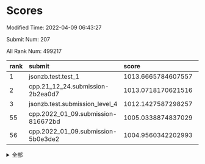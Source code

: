 # Scores

Modified Time: 2022-04-09 06:43:27

Submit Num: 207

All Rank Num: 499217

| rank |               submit               |       score        |       sigma        | pk_num |
| :--- | :--------------------------------- | :----------------- | :----------------- | :----- |
| 1    | jsonzb.test.test_1                 | 1013.6665784607557 | 0.8314187534647027 | 9650   |
| 2    | cpp.21_12_24.submission-2b2ea0d7   | 1013.0718170621516 | 0.7939832531261307 | 9650   |
| 3    | jsonzb.test.submission_level_4     | 1012.1427587298257 | 0.806848291615436  | 9648   |
| 55   | cpp.2022_01_09.submission-816672bd | 1005.0338874837029 | 0.7200381403892419 | 9646   |
| 56   | cpp.2022_01_09.submission-5b0e3de2 | 1004.9560342202993 | 0.7257774911571515 | 9642   |


<details>
<summary>全部</summary>

| rank |                 submit                 |       score        |       sigma        | pk_num |
| :--- | :------------------------------------- | :----------------- | :----------------- | :----- |
| 1    | jsonzb.test.test_1                     | 1013.6665784607557 | 0.8314187534647027 | 9650   |
| 2    | cpp.21_12_24.submission-2b2ea0d7       | 1013.0718170621516 | 0.7939832531261307 | 9650   |
| 3    | jsonzb.test.submission_level_4         | 1012.1427587298257 | 0.806848291615436  | 9648   |
| 4    | gobigger.level_3.submission_level_3_26 | 1011.73264857562   | 0.7502666109280781 | 9650   |
| 5    | gobigger.level_3.submission_level_3_41 | 1011.6055151567635 | 0.787461064450142  | 9648   |
| 6    | gobigger.level_3.submission_level_3_46 | 1011.5356199540189 | 0.7719491212269329 | 9647   |
| 7    | gobigger.level_3.submission_level_3_29 | 1011.3082583668729 | 0.7524343723391166 | 9649   |
| 8    | gobigger.level_3.submission_level_3_27 | 1011.2982397667175 | 0.7654095673285527 | 9645   |
| 9    | gobigger.level_3.submission_level_3_37 | 1011.2795952011677 | 0.7970426423232272 | 9647   |
| 10   | gobigger.level_3.submission_level_3_40 | 1011.0652430240538 | 0.7579200438067824 | 9644   |
| 11   | gobigger.level_3.submission_level_3_30 | 1010.9052419036318 | 0.7664051219945838 | 9650   |
| 12   | gobigger.level_3.submission_level_3_25 | 1010.7641008767022 | 0.7719259884281091 | 9649   |
| 13   | gobigger.level_3.submission_level_3_8  | 1010.7459962980372 | 0.7486369026019192 | 9647   |
| 14   | gobigger.level_3.submission_level_3_44 | 1010.6660795750247 | 0.768246468327242  | 9648   |
| 15   | gobigger.level_3.submission_level_3_38 | 1010.6284315951013 | 0.7621838594453691 | 9645   |
| 16   | gobigger.level_3.submission_level_3_10 | 1010.544307644758  | 0.7666747846728565 | 9648   |
| 17   | gobigger.level_3.submission_level_3_45 | 1010.5383495508163 | 0.7343391237279673 | 9647   |
| 18   | gobigger.level_3.submission_level_3_36 | 1010.3214860931583 | 0.7675378193140765 | 9648   |
| 19   | gobigger.level_3.submission_level_3_2  | 1010.2247487969345 | 0.7636847495772219 | 9640   |
| 20   | gobigger.level_3.submission_level_3_49 | 1010.2120365009652 | 0.7563389981401374 | 9647   |
| 21   | gobigger.level_3.submission_level_3_23 | 1010.1597242918482 | 0.7477455436185938 | 9646   |
| 22   | gobigger.level_3.submission_level_3_12 | 1010.1176876074142 | 0.7808461538869245 | 9649   |
| 23   | gobigger.level_3.submission_level_3_21 | 1010.1105770148852 | 0.7395316621496896 | 9640   |
| 24   | gobigger.level_3.submission_level_3_7  | 1010.0288948120457 | 0.7567158227369994 | 9643   |
| 25   | gobigger.level_3.submission_level_3_22 | 1010.0186566625789 | 0.7626773637826749 | 9643   |
| 26   | gobigger.level_3.submission_level_3_16 | 1009.9055368347488 | 0.7740138891298354 | 9647   |
| 27   | gobigger.level_3.submission_level_3_15 | 1009.8492300799735 | 0.7798134706870665 | 9644   |
| 28   | gobigger.level_3.submission_level_3_13 | 1009.8253153517029 | 0.7527557053751659 | 9651   |
| 29   | gobigger.level_3.submission_level_3_34 | 1009.8054412498209 | 0.7578069706364718 | 9650   |
| 30   | gobigger.level_3.submission_level_3_47 | 1009.7934171004982 | 0.752450017723853  | 9652   |
| 31   | gobigger.level_3.submission_level_3_3  | 1009.7720669950506 | 0.7602473128061212 | 9648   |
| 32   | gobigger.level_3.submission_level_3_35 | 1009.7270918242767 | 0.7403874547574094 | 9645   |
| 33   | gobigger.level_3.submission_level_3_28 | 1009.700644510791  | 0.7580340899308632 | 9648   |
| 34   | gobigger.level_3.submission_level_3_33 | 1009.6970935107347 | 0.7534945176379618 | 9642   |
| 35   | gobigger.level_3.submission_level_3_1  | 1009.6695093269822 | 0.7782907845336274 | 9640   |
| 36   | gobigger.level_3.submission_level_3_17 | 1009.6428563850957 | 0.7429935201146678 | 9649   |
| 37   | gobigger.level_3.submission_level_3_19 | 1009.5984283588976 | 0.7488526742184559 | 9654   |
| 38   | gobigger.level_3.submission_level_3_4  | 1009.2597852533612 | 0.7473205335022547 | 9646   |
| 39   | gobigger.level_3.submission_level_3_48 | 1009.2498392449182 | 0.7382233487095129 | 9649   |
| 40   | gobigger.level_3.submission_level_3_43 | 1009.0298698286202 | 0.7413476494558205 | 9647   |
| 41   | gobigger.level_3.submission_level_3_14 | 1009.0276599301949 | 0.742747235280745  | 9645   |
| 42   | gobigger.level_3.submission_level_3_31 | 1009.0267366974462 | 0.7616398439087047 | 9649   |
| 43   | gobigger.level_3.submission_level_3_18 | 1009.0067079978907 | 0.7445703347415059 | 9645   |
| 44   | gobigger.level_3.submission_level_3_20 | 1008.9421236462686 | 0.7223388952307258 | 9645   |
| 45   | gobigger.level_3.submission_level_3_42 | 1008.9076831124252 | 0.7407274276759171 | 9651   |
| 46   | gobigger.level_3.submission_level_3_24 | 1008.868323213803  | 0.7430681064530763 | 9648   |
| 47   | gobigger.level_3.submission_level_3_39 | 1008.8414081111358 | 0.7454382353822449 | 9649   |
| 48   | gobigger.level_3.submission_level_3_32 | 1008.8205591865546 | 0.7495387796749077 | 9644   |
| 49   | gobigger.level_3.submission_level_3_6  | 1008.7471989915848 | 0.7355741746183356 | 9650   |
| 50   | gobigger.level_3.submission_level_3_9  | 1008.7172855435244 | 0.7316057161234575 | 9650   |
| 51   | gobigger.level_3.submission_level_3_0  | 1008.6833050896325 | 0.7343843923002468 | 9653   |
| 52   | gobigger.level_3.submission_level_3_5  | 1008.6601721051532 | 0.7666120738844128 | 9650   |
| 53   | gobigger.level_3.submission_level_3_11 | 1008.5157365415765 | 0.7423740181215819 | 9646   |
| 54   | gobigger.level_1.submission_level_1_23 | 1005.1216051950544 | 0.7277717878445891 | 9646   |
| 55   | cpp.2022_01_09.submission-816672bd     | 1005.0338874837029 | 0.7200381403892419 | 9646   |
| 56   | cpp.2022_01_09.submission-5b0e3de2     | 1004.9560342202993 | 0.7257774911571515 | 9642   |
| 57   | gobigger.level_1.submission_level_1_2  | 1004.5439097787943 | 0.716472437720707  | 9641   |
| 58   | gobigger.level_1.submission_level_1_33 | 1004.476909616568  | 0.7111223387272739 | 9650   |
| 59   | gobigger.level_1.submission_level_1_20 | 1004.3322615842612 | 0.7052675333617442 | 9648   |
| 60   | gobigger.level_1.submission_level_1_35 | 1004.1954363425691 | 0.7219410347663718 | 9648   |
| 61   | gobigger.level_1.submission_level_1_4  | 1004.1391608105947 | 0.7138320960341827 | 9645   |
| 62   | gobigger.level_1.submission_level_1_0  | 1004.0700631700005 | 0.7127361678028731 | 9649   |
| 63   | gobigger.level_1.submission_level_1_38 | 1004.0284558896406 | 0.7071161458926684 | 9647   |
| 64   | gobigger.level_1.submission_level_1_17 | 1004.0003060067419 | 0.7157450646739152 | 9645   |
| 65   | gobigger.level_1.submission_level_1_37 | 1003.9442980535947 | 0.7184187776700928 | 9649   |
| 66   | gobigger.level_1.submission_level_1_36 | 1003.9165564428579 | 0.7096523330754684 | 9647   |
| 67   | gobigger.level_1.submission_level_1_7  | 1003.83846787284   | 0.7148910622547701 | 9650   |
| 68   | gobigger.level_1.submission_level_1_26 | 1003.7562474029777 | 0.7136601625808846 | 9644   |
| 69   | gobigger.level_1.submission_level_1_49 | 1003.75216650912   | 0.7122612093550146 | 9642   |
| 70   | gobigger.level_1.submission_level_1_11 | 1003.7090617313395 | 0.7132477753618299 | 9646   |
| 71   | gobigger.level_1.submission_level_1_46 | 1003.6845699766612 | 0.7095477583435492 | 9643   |
| 72   | gobigger.level_1.submission_level_1_8  | 1003.6369544972958 | 0.7125918720251452 | 9644   |
| 73   | gobigger.level_1.submission_level_1_27 | 1003.5995824691835 | 0.7250006660035382 | 9645   |
| 74   | gobigger.level_1.submission_level_1_19 | 1003.5574774399257 | 0.7131722539535541 | 9647   |
| 75   | gobigger.level_1.submission_level_1_25 | 1003.4612467171805 | 0.7042871231208634 | 9649   |
| 76   | gobigger.level_1.submission_level_1_31 | 1003.4580188466268 | 0.720454011473478  | 9646   |
| 77   | gobigger.level_1.submission_level_1_47 | 1003.4469576751485 | 0.7116307854021268 | 9645   |
| 78   | gobigger.level_1.submission_level_1_10 | 1003.4255738271386 | 0.7170588034388305 | 9649   |
| 79   | gobigger.level_1.submission_level_1_41 | 1003.3891030727827 | 0.7120345153923482 | 9647   |
| 80   | gobigger.level_1.submission_level_1_9  | 1003.3728342909031 | 0.71558592151125   | 9640   |
| 81   | gobigger.level_1.submission_level_1_34 | 1003.3464765496321 | 0.7003210802597444 | 9647   |
| 82   | gobigger.level_1.submission_level_1_40 | 1003.2220733819396 | 0.7120646772347436 | 9645   |
| 83   | gobigger.level_1.submission_level_1_30 | 1003.218577626539  | 0.7116314211101502 | 9644   |
| 84   | gobigger.level_1.submission_level_1_16 | 1003.2121792100015 | 0.7182965715290369 | 9643   |
| 85   | gobigger.level_1.submission_level_1_5  | 1003.1597415659579 | 0.7037474827309566 | 9651   |
| 86   | gobigger.level_1.submission_level_1_43 | 1003.0311389507398 | 0.7041249939325399 | 9650   |
| 87   | gobigger.level_1.submission_level_1_48 | 1002.9797654774802 | 0.7078166183124155 | 9647   |
| 88   | gobigger.level_1.submission_level_1_1  | 1002.9535527724937 | 0.715267217385392  | 9649   |
| 89   | gobigger.level_1.submission_level_1_21 | 1002.9157758863709 | 0.7142472218602758 | 9651   |
| 90   | gobigger.level_1.submission_level_1_45 | 1002.9108041846548 | 0.7174610283130526 | 9648   |
| 91   | gobigger.level_1.submission_level_1_32 | 1002.9106307480703 | 0.7145847217373906 | 9644   |
| 92   | gobigger.level_1.submission_level_1_3  | 1002.9098520014908 | 0.7098184287805774 | 9645   |
| 93   | gobigger.level_1.submission_level_1_6  | 1002.8296325291922 | 0.7124653426627346 | 9650   |
| 94   | gobigger.level_1.submission_level_1_42 | 1002.7913627671566 | 0.7124505693139571 | 9649   |
| 95   | gobigger.level_1.submission_level_1_18 | 1002.7402236678149 | 0.7241581981329144 | 9650   |
| 96   | gobigger.level_1.submission_level_1_24 | 1002.6653330211528 | 0.7058108805659439 | 9651   |
| 97   | gobigger.level_1.submission_level_1_22 | 1002.6629389466045 | 0.718393743665711  | 9649   |
| 98   | gobigger.level_1.submission_level_1_13 | 1002.6193805953374 | 0.7066339532176922 | 9644   |
| 99   | gobigger.level_1.submission_level_1_28 | 1002.588294575342  | 0.7095500864393478 | 9647   |
| 100  | gobigger.level_1.submission_level_1_12 | 1002.4383635932529 | 0.7088597238456756 | 9649   |
| 101  | gobigger.level_1.submission_level_1_29 | 1002.2444691550157 | 0.7269566818377823 | 9649   |
| 102  | gobigger.level_1.submission_level_1_15 | 1002.135016572814  | 0.7146504110365357 | 9648   |
| 103  | gobigger.level_1.submission_level_1_14 | 1001.8808112126883 | 0.7045687418494806 | 9650   |
| 104  | gobigger.level_1.submission_level_1_44 | 1001.4348990393146 | 0.7053639617367701 | 9645   |
| 105  | gobigger.level_1.submission_level_1_39 | 1001.3580197264125 | 0.7154542066926471 | 9653   |
| 106  | gobigger.random.submission_random_23   | 997.4298192094789  | 0.6979989023542661 | 9646   |
| 107  | gobigger.random.submission_random_39   | 997.39243595081    | 0.7179911362091325 | 9650   |
| 108  | gobigger.random.submission_random_8    | 997.2873036159679  | 0.703888169330486  | 9644   |
| 109  | gobigger.random.submission_random_9    | 996.9539548940321  | 0.727267906323076  | 9642   |
| 110  | gobigger.random.submission_random_35   | 996.93220312581    | 0.7178104159408257 | 9647   |
| 111  | gobigger.random.submission_random_34   | 996.8895728438066  | 0.7084347417814163 | 9643   |
| 112  | gobigger.random.submission_random_47   | 996.8853633841536  | 0.710735045434857  | 9639   |
| 113  | gobigger.random.submission_random_17   | 996.8507993629598  | 0.7076074824311145 | 9643   |
| 114  | gobigger.random.submission_random_25   | 996.8468585132673  | 0.706221813601964  | 9645   |
| 115  | gobigger.random.submission_random_20   | 996.805503916072   | 0.7117391543008468 | 9646   |
| 116  | gobigger.random.submission_random_49   | 996.797104773984   | 0.7051012198514868 | 9645   |
| 117  | gobigger.random.submission_random_43   | 996.7327717329547  | 0.7046850111263356 | 9645   |
| 118  | gobigger.random.submission_random_26   | 996.6932854430783  | 0.7024708431036721 | 9650   |
| 119  | gobigger.random.submission_random_4    | 996.6792620431664  | 0.7168398394637355 | 9644   |
| 120  | gobigger.random.submission_random_22   | 996.6293107056532  | 0.7174316522332567 | 9646   |
| 121  | gobigger.random.submission_random_30   | 996.53167482668    | 0.7057217879065448 | 9647   |
| 122  | gobigger.random.submission_random_13   | 996.50649287445    | 0.7108725918693247 | 9647   |
| 123  | gobigger.random.submission_random_29   | 996.4763255961936  | 0.7076960852793609 | 9641   |
| 124  | gobigger.random.submission_random_36   | 996.4458617910037  | 0.7077870084404548 | 9649   |
| 125  | gobigger.random.submission_random_42   | 996.3323783456219  | 0.7270388191066575 | 9651   |
| 126  | gobigger.random.submission_random_46   | 996.3277804238093  | 0.7014886140992027 | 9650   |
| 127  | gobigger.random.submission_random_1    | 996.3102787997663  | 0.7132813349389777 | 9648   |
| 128  | gobigger.random.submission_random_37   | 996.2979787646029  | 0.7149951833793262 | 9648   |
| 129  | gobigger.random.submission_random_24   | 996.1506121314844  | 0.7284872001966227 | 9649   |
| 130  | gobigger.random.submission_random_15   | 996.1484551827655  | 0.7173084079770459 | 9645   |
| 131  | gobigger.random.submission_random_11   | 996.1480279336097  | 0.7048057243070747 | 9644   |
| 132  | gobigger.random.submission_random_7    | 996.1001782891624  | 0.7198508961479052 | 9650   |
| 133  | gobigger.random.submission_random_44   | 996.0649507520792  | 0.7057728166484312 | 9646   |
| 134  | gobigger.random.submission_random_19   | 996.0646911099205  | 0.6956951668023903 | 9642   |
| 135  | gobigger.random.submission_random_18   | 996.0351181718308  | 0.7118931041936157 | 9649   |
| 136  | gobigger.random.submission_random_27   | 995.9874568131715  | 0.70473706605653   | 9645   |
| 137  | gobigger.random.submission_random_14   | 995.9855649406823  | 0.6941663348667823 | 9647   |
| 138  | gobigger.random.submission_random_2    | 995.928022407819   | 0.7108878223437471 | 9644   |
| 139  | gobigger.random.submission_random_5    | 995.8933740277396  | 0.7076050363397453 | 9648   |
| 140  | gobigger.random.submission_random_6    | 995.8837345562325  | 0.712247189959246  | 9649   |
| 141  | gobigger.random.submission_random_32   | 995.8822046182398  | 0.7231989960208813 | 9653   |
| 142  | gobigger.random.submission_random_48   | 995.8762190782991  | 0.7205683108924169 | 9644   |
| 143  | gobigger.random.submission_random_33   | 995.7995291468734  | 0.7182682399854221 | 9643   |
| 144  | gobigger.random.submission_random_41   | 995.7937904372093  | 0.701676452375726  | 9645   |
| 145  | gobigger.random.submission_random_3    | 995.7433606815811  | 0.7164406897174858 | 9647   |
| 146  | gobigger.random.submission_random_31   | 995.720826198481   | 0.7250175257745678 | 9649   |
| 147  | gobigger.random.submission_random_10   | 995.6850678402701  | 0.7082622551382768 | 9642   |
| 148  | gobigger.random.submission_random_0    | 995.5392647729237  | 0.7073885868571954 | 9651   |
| 149  | gobigger.random.submission_random_28   | 995.4167110343966  | 0.7090343140118419 | 9645   |
| 150  | gobigger.random.submission_random_45   | 995.3474000580698  | 0.7196747385377847 | 9647   |
| 151  | gobigger.random.submission_random_16   | 995.2099718747689  | 0.7077561435423606 | 9653   |
| 152  | gobigger.random.submission_random_40   | 994.8847055485088  | 0.7175737607261731 | 9649   |
| 153  | gobigger.random.submission_random_38   | 994.8798015925494  | 0.7105773562640386 | 9643   |
| 154  | gobigger.random.submission_random_21   | 994.832121103116   | 0.7234423789986685 | 9643   |
| 155  | gobigger.random.submission_random_12   | 994.284549679664   | 0.7169763635857093 | 9650   |
| 156  | gobigger.level_2.submission_level_2_18 | 993.9512915420324  | 0.7218831795885366 | 9648   |
| 157  | gobigger.level_2.submission_level_2_19 | 993.877896658558   | 0.7463625064385342 | 9647   |
| 158  | gobigger.level_2.submission_level_2_16 | 993.8472920578296  | 0.7299981138907107 | 9643   |
| 159  | gobigger.level_2.submission_level_2_4  | 993.7645792231102  | 0.7372909974142335 | 9650   |
| 160  | gobigger.level_2.submission_level_2_20 | 993.717467211059   | 0.7380365475973362 | 9650   |
| 161  | gobigger.level_2.submission_level_2_3  | 993.4304854509926  | 0.7434338509049226 | 9645   |
| 162  | gobigger.level_2.submission_level_2_48 | 993.2885160544635  | 0.7483520856047543 | 9651   |
| 163  | gobigger.level_2.submission_level_2_22 | 993.0491319658316  | 0.73578235987655   | 9646   |
| 164  | gobigger.level_2.submission_level_2_42 | 993.0183259412119  | 0.7228109036184956 | 9649   |
| 165  | gobigger.level_2.submission_level_2_1  | 992.96227662039    | 0.7435249289728698 | 9648   |
| 166  | gobigger.level_2.submission_level_2_44 | 992.9118413683534  | 0.7268552302446976 | 9648   |
| 167  | gobigger.level_2.submission_level_2_8  | 992.9062875252366  | 0.7465845324364813 | 9645   |
| 168  | gobigger.level_2.submission_level_2_34 | 992.830091634602   | 0.7287700341927762 | 9650   |
| 169  | gobigger.level_2.submission_level_2_7  | 992.7398746575725  | 0.7481905200592854 | 9646   |
| 170  | gobigger.level_2.submission_level_2_6  | 992.6747993707835  | 0.7486914909633262 | 9648   |
| 171  | gobigger.level_2.submission_level_2_41 | 992.673221965092   | 0.7571275941722243 | 9646   |
| 172  | gobigger.level_2.submission_level_2_24 | 992.6612802273711  | 0.7351569380681601 | 9641   |
| 173  | gobigger.level_2.submission_level_2_32 | 992.6047671257106  | 0.7382050748292248 | 9642   |
| 174  | gobigger.level_2.submission_level_2_5  | 992.5878667962836  | 0.740145908688508  | 9648   |
| 175  | gobigger.level_2.submission_level_2_47 | 992.558639528489   | 0.7327069494311209 | 9647   |
| 176  | gobigger.level_2.submission_level_2_31 | 992.5358997828649  | 0.7348203267184406 | 9648   |
| 177  | gobigger.level_2.submission_level_2_12 | 992.4706180129812  | 0.7389324554751594 | 9648   |
| 178  | gobigger.level_2.submission_level_2_25 | 992.4205288176249  | 0.7253374200510233 | 9650   |
| 179  | gobigger.level_2.submission_level_2_27 | 992.3562248654282  | 0.746856603469108  | 9640   |
| 180  | gobigger.level_2.submission_level_2_9  | 992.2276466512178  | 0.737969424654076  | 9643   |
| 181  | gobigger.level_2.submission_level_2_17 | 992.1983917985815  | 0.7471181807371098 | 9638   |
| 182  | gobigger.level_2.submission_level_2_45 | 992.1071860654796  | 0.7411369976289998 | 9651   |
| 183  | gobigger.level_2.submission_level_2_33 | 992.0143403196738  | 0.7498120074232223 | 9649   |
| 184  | gobigger.level_2.submission_level_2_36 | 991.8194391189433  | 0.7617800658582501 | 9643   |
| 185  | gobigger.level_2.submission_level_2_0  | 991.8129089430755  | 0.7582910908011714 | 9640   |
| 186  | gobigger.level_2.submission_level_2_23 | 991.8095392262042  | 0.7604765340483051 | 9641   |
| 187  | gobigger.level_2.submission_level_2_29 | 991.7072173635422  | 0.7445311891061593 | 9648   |
| 188  | gobigger.level_2.submission_level_2_49 | 991.4850277146851  | 0.7416789702906923 | 9645   |
| 189  | gobigger.level_2.submission_level_2_10 | 991.4768466273904  | 0.7551939190243063 | 9647   |
| 190  | gobigger.level_2.submission_level_2_46 | 991.4605636203464  | 0.7466424102885606 | 9650   |
| 191  | gobigger.level_2.submission_level_2_13 | 991.4384685160096  | 0.7287545173555219 | 9642   |
| 192  | gobigger.level_2.submission_level_2_39 | 991.4305488108845  | 0.7462579702421809 | 9650   |
| 193  | gobigger.level_2.submission_level_2_40 | 991.4258635724807  | 0.7577589105362175 | 9647   |
| 194  | gobigger.level_2.submission_level_2_21 | 991.3161553286501  | 0.7326844392710915 | 9645   |
| 195  | gobigger.level_2.submission_level_2_37 | 991.2868456128941  | 0.7655948110454782 | 9649   |
| 196  | gobigger.level_2.submission_level_2_30 | 991.2821102749602  | 0.7532122141222841 | 9645   |
| 197  | gobigger.level_2.submission_level_2_28 | 991.2502187617334  | 0.7621221670077258 | 9645   |
| 198  | gobigger.level_2.submission_level_2_11 | 990.9302738696322  | 0.7535247752378391 | 9649   |
| 199  | gobigger.level_2.submission_level_2_15 | 990.8911830925633  | 0.7554564429624535 | 9645   |
| 200  | gobigger.level_2.submission_level_2_2  | 990.6970239589147  | 0.7659698673220094 | 9646   |
| 201  | gobigger.level_2.submission_level_2_26 | 990.686699698744   | 0.773984264969766  | 9648   |
| 202  | gobigger.level_2.submission_level_2_14 | 990.6329440131103  | 0.767325031349048  | 9647   |
| 203  | gobigger.level_2.submission_level_2_43 | 990.6094545991599  | 0.7791080038544967 | 9647   |
| 204  | gobigger.level_2.submission_level_2_38 | 990.0861070752635  | 0.7820738385839872 | 9644   |
| 205  | gobigger.level_2.submission_level_2_35 | 989.8090650625727  | 0.7641776448914493 | 9654   |
| 206  | gobigger.none.submission_none_0        | 976.0910502431176  | 1.4266991987707218 | 9646   |
| 207  | gobigger.none.submission_none_1        | 975.9222069890835  | 1.436860905829714  | 9642   |

</details>